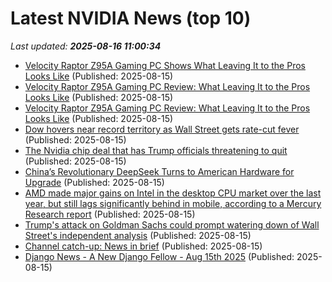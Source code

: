 # Latest NVIDIA News (top 10)
_Last updated: **2025-08-16 11:00:34**_

- [Velocity Raptor Z95A Gaming PC Shows What Leaving It to the Pros Looks Like](https://www.cnet.com/tech/computing/velocity-raptor-z95a-gaming-pc-shows-what-leaving-it-to-the-pros-looks-like/) (Published: 2025-08-15)
- [Velocity Raptor Z95A Gaming PC Review: What Leaving It to the Pros Looks Like](https://www.cnet.com/tech/computing/velocity-raptor-z95a-gaming-pc-review-what-leaving-it-to-the-pros-looks-like/) (Published: 2025-08-15)
- [Velocity Raptor Z95A Gaming PC Review: What Leaving It to the Pros Looks Like](https://www.cnet.com/tech/computing/velocity-micro-raptor-z95a-gaming-pc-review-what-leaving-it-to-the-pros-looks-like/) (Published: 2025-08-15)
- [Dow hovers near record territory as Wall Street gets rate-cut fever](https://www.abc12.com/news/business/dow-hovers-near-record-territory-as-wall-street-gets-rate-cut-fever/article_735c614e-e59e-5058-89b4-8636e5afa41d.html) (Published: 2025-08-15)
- [The Nvidia chip deal that has Trump officials threatening to quit](https://biztoc.com/x/7387dc76a1bd6936) (Published: 2025-08-15)
- [China’s Revolutionary DeepSeek Turns to American Hardware for Upgrade](https://www.thedailyupside.com/technology/artificial-intelligence/deepseek-stunned-us-markets-but-its-new-model-needs-american-hardware/) (Published: 2025-08-15)
- [AMD made major gains on Intel in the desktop CPU market over the last year, but still lags significantly behind in mobile, according to a Mercury Research report](https://www.pcgamer.com/hardware/processors/amd-made-major-gains-on-intel-in-the-desktop-cpu-market-over-the-last-year-but-still-lags-significantly-behind-in-mobile-according-to-a-mercury-research-report/) (Published: 2025-08-15)
- [Trump's attack on Goldman Sachs could prompt watering down of Wall Street's independent analysis](https://economictimes.indiatimes.com/news/international/business/trumps-attack-on-goldman-sachs-could-prompt-watering-down-of-wall-streets-independent-analysis/articleshow/123321042.cms) (Published: 2025-08-15)
- [Channel catch-up: News in brief](https://www.computerweekly.com/microscope/news/366629336/Channel-catch-up-News-in-brief) (Published: 2025-08-15)
- [Django News - A New Django Fellow - Aug 15th 2025](https://django-news.com/issues/298) (Published: 2025-08-15)
